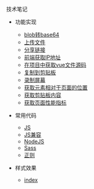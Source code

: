 <div class="sidebar-title">技术笔记</div>
<template id="root-breadcrumb">代码库</template>

- 功能实现

  - [blob转base64](document/技术笔记/代码库/功能实现/blob转base64.md)
  - [上传文件](document/技术笔记/代码库/功能实现/上传文件.md)
  - [分享链接](document/技术笔记/代码库/功能实现/分享链接.md)
  - [前端获取IP地址](document/技术笔记/代码库/功能实现/前端获取IP地址.md)
  - [在项目中获取vue文件源码](document/技术笔记/代码库/功能实现/在项目中获取vue文件源码.md)
  - [复制到剪贴板](document/技术笔记/代码库/功能实现/复制到剪贴板.md)
  - [录制屏幕](document/技术笔记/代码库/功能实现/录制屏幕.md)
  - [获取元素相对于页面的位置](document/技术笔记/代码库/功能实现/获取元素相对于页面的位置.md)
  - [获取剪贴板内容](document/技术笔记/代码库/功能实现/获取剪贴板内容.md)
  - [获取页面性能指标](document/技术笔记/代码库/功能实现/获取页面性能指标.md)

- 常用代码

  - [JS](document/技术笔记/代码库/常用代码/JS.md)
  - [JS兼容](document/技术笔记/代码库/常用代码/JS兼容.md)
  - [NodeJS](document/技术笔记/代码库/常用代码/NodeJS.md)
  - [Sass](document/技术笔记/代码库/常用代码/Sass.md)
  - [正则](document/技术笔记/代码库/常用代码/正则.md)

- 样式效果

  - [index](document/技术笔记/代码库/样式效果/index.md)

